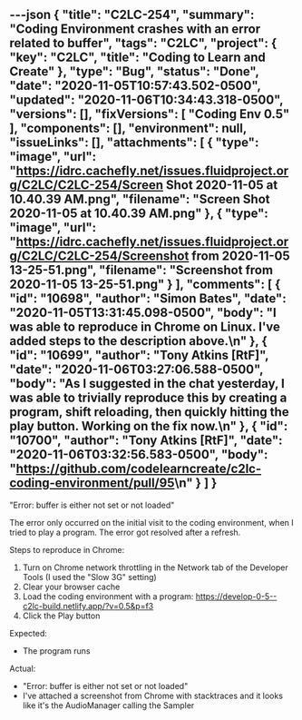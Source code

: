 ---json
{
  "title": "C2LC-254",
  "summary": "Coding Environment crashes with an error related to buffer",
  "tags": "C2LC",
  "project": {
    "key": "C2LC",
    "title": "Coding to Learn and Create"
  },
  "type": "Bug",
  "status": "Done",
  "date": "2020-11-05T10:57:43.502-0500",
  "updated": "2020-11-06T10:34:43.318-0500",
  "versions": [],
  "fixVersions": [
    "Coding Env 0.5"
  ],
  "components": [],
  "environment": null,
  "issueLinks": [],
  "attachments": [
    {
      "type": "image",
      "url": "https://idrc.cachefly.net/issues.fluidproject.org/C2LC/C2LC-254/Screen Shot 2020-11-05 at 10.40.39 AM.png",
      "filename": "Screen Shot 2020-11-05 at 10.40.39 AM.png"
    },
    {
      "type": "image",
      "url": "https://idrc.cachefly.net/issues.fluidproject.org/C2LC/C2LC-254/Screenshot from 2020-11-05 13-25-51.png",
      "filename": "Screenshot from 2020-11-05 13-25-51.png"
    }
  ],
  "comments": [
    {
      "id": "10698",
      "author": "Simon Bates",
      "date": "2020-11-05T13:31:45.098-0500",
      "body": "I was able to reproduce in Chrome on Linux. I've added steps to the description above.\n"
    },
    {
      "id": "10699",
      "author": "Tony Atkins [RtF]",
      "date": "2020-11-06T03:27:06.588-0500",
      "body": "As I suggested in the chat yesterday, I was able to trivially reproduce this by creating a program, shift reloading, then quickly hitting the play button.  Working on the fix now.\n"
    },
    {
      "id": "10700",
      "author": "Tony Atkins [RtF]",
      "date": "2020-11-06T03:32:56.583-0500",
      "body": "<https://github.com/codelearncreate/c2lc-coding-environment/pull/95>\n"
    }
  ]
}
---
"Error: buffer is either not set or not loaded"

The error only occurred on the initial visit to the coding environment, when I tried to play a program. The error got resolved after a refresh.

Steps to reproduce in Chrome:

1. Turn on Chrome network throttling in the Network tab of the Developer Tools (I used the "Slow 3G" setting)
2. Clear your browser cache
3. Load the coding environment with a program: <https://develop-0-5--c2lc-build.netlify.app/?v=0.5&p=f3>
4. Click the Play button

Expected:

* The program runs

Actual:

* "Error: buffer is either not set or not loaded"
* I've attached a screenshot from Chrome with stacktraces and it looks like it's the AudioManager calling the Sampler

        